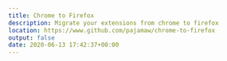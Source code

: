 ```yaml
---
title: Chrome to Firefox
description: Migrate your extensions from chrome to firefox
location: https://www.github.com/pajamaw/chrome-to-firefox
output: false
date: 2020-06-13 17:42:37+00:00
---
```

